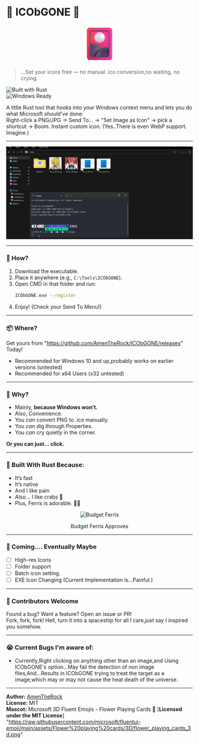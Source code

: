 # 🎴 ICObGONE 🎴

<p align="center">
  <img src="https://raw.githubusercontent.com/microsoft/fluentui-emoji/main/assets/Flower%20playing%20cards/3D/flower_playing_cards_3d.png" width="100" alt="ICObGONE Logo">
</p>

> ...Set your icons free — no manual .ico conversion,no waiting, no crying.

![Built with Rust](https://img.shields.io/badge/Built_with-Rust-orange?logo=rust)  
![Windows Ready](https://img.shields.io/badge/Windows-10+-0078D6?logo=windows)

A little Rust tool that hooks into your Windows context menu and lets you do what Microsoft *should’ve* done:  
Right-click a PNG/JPG → Send To... → "Set Image as Icon" → pick a shortcut → Boom. Instant custom icon.
(Yes..There is even WebP support. Imagine.)

---

<p align="center">
  <img src="https://github.com/AmenTheRock/ICObGONE/blob/main/demo.gif" alt="Demo GIF">
</p>

---

### 🎴 How? 
1. Download the executable.  
2. Place it anywhere (e.g., `C:\Tools\ICObGONE`).  
3. Open CMD in that folder and run:  
   ```bash
   ICObGONE.exe --register
4. Enjoy! (Check your Send To Menu!)

---

### 📦 Where?
 Get yours from "https://github.com/AmenTheRock/ICObGONE/releases" Today!
- Recommended for Windows 10 and up,probably works on earlier versions (untested)
- Recommended for x64 Users (x32 untested)
 
---
### 🤨 Why?

- Mainly, **because Windows won’t.**  
- Also, Convenience.  
- You *can* convert PNG to .ico manually.
- You *can* dig through Properties.
- You *can* cry quietly in the corner.

**Or you can just... click.**

---

### 🦀 Built With Rust Because:
- It’s fast  
- It’s native  
- And I like pain  
- Also... I like crabs 🦀
- Plus, Ferris is adorable. 🦀🦀
<p align="center">
  <img src="https://media.githubusercontent.com/media/microsoft/fluentui-emoji-animated/refs/heads/main/assets/Crab/animated/crab_animated.png" width="100" alt="Budget Ferris">
</p>
<p align="center"> Budget Ferris Approves </p>

---

### 🌟 Coming.... Eventually Maybe
- [ ] High-res Icons
- [ ] Folder support
- [ ] Batch icon setting.  
- [ ] EXE Icon Changing (Current Implementation is...Painful.)
---

### 👥 Contributors Welcome
Found a bug? Want a feature? Open an issue or PR!  
Fork, fork, fork! Hell, turn it into a spaceship for all I care,just say I inspired you somehow.

---

### 😭 Current Bugs I'm aware of:
- Currently,Right clicking on anything other than an image,and Using ICObGONE's option...May fail the detection of non image files,And...Results in ICObGONE trying to treat the target as a image,which may or may not cause the heat death of the universe.

---
**Author:** [AmenTheRock](https://github.com/AmenTheRock)  
**License:** MIT  
**Mascot:** Microsoft 3D Fluent Emojis - Flower Playing Cards 🎴 [**Licensed under the MIT License**]
"https://raw.githubusercontent.com/microsoft/fluentui-emoji/main/assets/Flower%20playing%20cards/3D/flower_playing_cards_3d.png"
